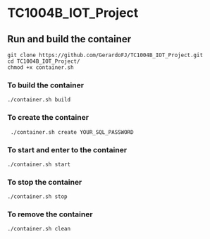 # TC1004B_IOT_Project

## Run and build the container
```
git clone https://github.com/GerardoFJ/TC1004B_IOT_Project.git
cd TC1004B_IOT_Project/
chmod +x container.sh
```
### To build the container
` ./container.sh build `

### To create the container
` ./container.sh create YOUR_SQL_PASSWORD`

### To start and enter to the container
` ./container.sh start `

### To stop the container
` ./container.sh stop `

### To remove the container
` ./container.sh clean `


